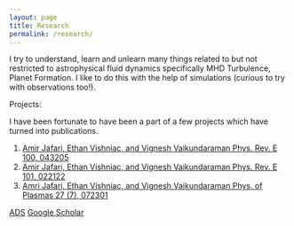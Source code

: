 ```yaml
---
layout: page
title: Research
permalink: /research/
---
```


I try to understand, learn and unlearn many things related to but not restricted to astrophysical fluid dynamics specifically MHD Turbulence, Planet Formation. I like to do this with the help of simulations (curious to try with observations too!). 

Projects:



I have been fortunate to have been a part of a few projects which have turned into publications. 
1. [Amir Jafari, Ethan Vishniac, and Vignesh Vaikundaraman Phys. Rev. E 100, 043205](https://journals.aps.org/pre/abstract/10.1103/PhysRevE.100.043205)
2. [Amir Jafari, Ethan Vishniac, and Vignesh Vaikundaraman Phys. Rev. E 101, 022122](https://journals.aps.org/pre/abstract/10.1103/PhysRevE.101.022122)
3. [Amri Jafari, Ethan Vishniac, and Vignesh Vaikundaraman Phys. of Plasmas 27 (7), 072301](https://aip.scitation.org/doi/abs/10.1063/5.0009150)

[ADS](https://ui.adsabs.harvard.edu/search/q=%20author%3A%22Vaikundaraman%2C%20Vignesh%22&sort=date%20desc%2C%20bibcode%20desc&p_=0)
[Google Scholar](https://scholar.google.com/citations?hl=en&user=8K_G9p8AAAAJ&view_op=list_works&gmla=AJsN-F5gtgy3qS0Qt8izo7H8gTVIgPf3xfgLWz592GoaJp9oUdbsIH833sYbG5uIbl826H9uNv3CvpGWLpASEOxIqzsi_SNXc-RWgc3RPstNpHxFYNFNots)
